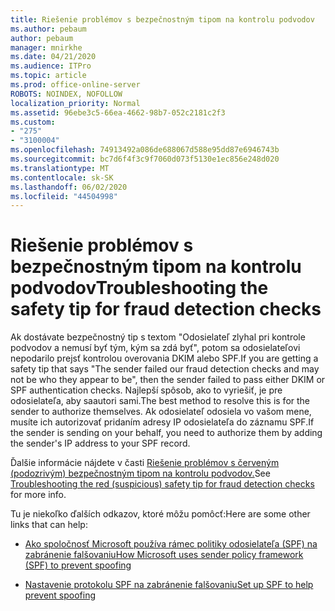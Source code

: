```yaml
---
title: Riešenie problémov s bezpečnostným tipom na kontrolu podvodov
ms.author: pebaum
author: pebaum
manager: mnirkhe
ms.date: 04/21/2020
ms.audience: ITPro
ms.topic: article
ms.prod: office-online-server
ROBOTS: NOINDEX, NOFOLLOW
localization_priority: Normal
ms.assetid: 96ebe3c5-66ea-4662-98b7-052c2181c2f3
ms.custom:
- "275"
- "3100004"
ms.openlocfilehash: 74913492a086de688067d588e95dd87e6946743b
ms.sourcegitcommit: bc7d6f4f3c9f7060d073f5130e1ec856e248d020
ms.translationtype: MT
ms.contentlocale: sk-SK
ms.lasthandoff: 06/02/2020
ms.locfileid: "44504998"
---
```

# <a name="troubleshooting-the-safety-tip-for-fraud-detection-checks"></a><span data-ttu-id="0a7ad-102">Riešenie problémov s bezpečnostným tipom na kontrolu podvodov</span><span class="sxs-lookup"><span data-stu-id="0a7ad-102">Troubleshooting the safety tip for fraud detection checks</span></span>

<span data-ttu-id="0a7ad-103">Ak dostávate bezpečnostný tip s textom "Odosielateľ zlyhal pri kontrole podvodov a nemusí byť tým, kým sa zdá byť", potom sa odosielateľovi nepodarilo prejsť kontrolou overovania DKIM alebo SPF.</span><span class="sxs-lookup"><span data-stu-id="0a7ad-103">If you are getting a safety tip that says "The sender failed our fraud detection checks and may not be who they appear to be", then the sender failed to pass either DKIM or SPF authentication checks.</span></span> <span data-ttu-id="0a7ad-104">Najlepší spôsob, ako to vyriešiť, je pre odosielateľa, aby saautori sami.</span><span class="sxs-lookup"><span data-stu-id="0a7ad-104">The best method to resolve this is for the sender to authorize themselves.</span></span> <span data-ttu-id="0a7ad-105">Ak odosielateľ odosiela vo vašom mene, musíte ich autorizovať pridaním adresy IP odosielateľa do záznamu SPF.</span><span class="sxs-lookup"><span data-stu-id="0a7ad-105">If the sender is sending on your behalf, you need to authorize them by adding the sender's IP address to your SPF record.</span></span>
  
<span data-ttu-id="0a7ad-106">Ďalšie informácie nájdete v časti [Riešenie problémov s červeným (podozrivým) bezpečnostným tipom na kontrolu podvodov.](https://blogs.msdn.microsoft.com/tzink/2016/11/02/troubleshooting-the-red-suspicious-safety-tip-for-fraud-detection-checks/)</span><span class="sxs-lookup"><span data-stu-id="0a7ad-106">See [Troubleshooting the red (suspicious) safety tip for fraud detection checks](https://blogs.msdn.microsoft.com/tzink/2016/11/02/troubleshooting-the-red-suspicious-safety-tip-for-fraud-detection-checks/) for more info.</span></span>
  
<span data-ttu-id="0a7ad-107">Tu je niekoľko ďalších odkazov, ktoré môžu pomôcť:</span><span class="sxs-lookup"><span data-stu-id="0a7ad-107">Here are some other links that can help:</span></span>
  
- [<span data-ttu-id="0a7ad-108">Ako spoločnosť Microsoft používa rámec politiky odosielateľa (SPF) na zabránenie falšovaniu</span><span class="sxs-lookup"><span data-stu-id="0a7ad-108">How Microsoft uses sender policy framework (SPF) to prevent spoofing</span></span>](https://docs.microsoft.com/microsoft-365/security/office-365-security/how-office-365-uses-spf-to-prevent-spoofing)

- [<span data-ttu-id="0a7ad-109">Nastavenie protokolu SPF na zabránenie falšovaniu</span><span class="sxs-lookup"><span data-stu-id="0a7ad-109">Set up SPF to help prevent spoofing</span></span>](https://docs.microsoft.com/microsoft-365/security/office-365-security/set-up-spf-in-office-365-to-help-prevent-spoofing)
